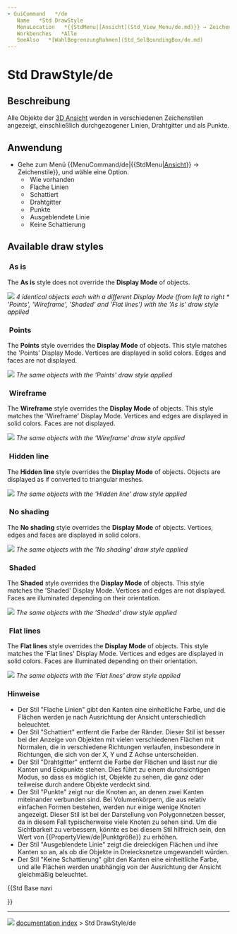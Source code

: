 ```yaml
---
- GuiCommand   */de
   Name   *Std DrawStyle
   MenuLocation   *{{StdMenu|[Ansicht](Std_View_Menu/de.md)}} → Zeichenstil
   Workbenches   *Alle
   SeeAlso   *[WahlBegrenzungRahmen](Std_SelBoundingBox/de.md)
---
```


# Std DrawStyle/de


</div>

## Beschreibung


<div class="mw-translate-fuzzy">

Alle Objekte der [3D Ansicht](3D_view/de.md) werden in verschiedenen Zeichenstilen angezeigt, einschließlich durchgezogener Linien, Drahtgitter und als Punkte.


</div>

## Anwendung


<div class="mw-translate-fuzzy">

-   Gehe zum Menü {{MenuCommand/de|{{StdMenu|[Ansicht](Std_View_Menu/de.md)}} → Zeichenstile}}, und wähle eine Option.
    -   <img alt="" src=images/DrawStyleAsIs.svg  style="width   *24px;"> Wie vorhanden
    -   <img alt="" src=images/DrawStyleFlatLines.svg  style="width   *24px;"> Flache Linien
    -   <img alt="" src=images/DrawStyleShaded.svg  style="width   *24px;"> Schattiert
    -   <img alt="" src=images/DrawStyleWireFrame.svg  style="width   *24px;"> Drahtgitter
    -   <img alt="" src=images/DrawStylePoints.svg  style="width   *24px;"> Punkte
    -   <img alt="" src=images/DrawStyleWireFrame.svg  style="width   *24px;"> Ausgeblendete Linie
    -   <img alt="" src=images/DrawStyleWireFrame.svg  style="width   *24px;"> Keine Schattierung


</div>

## Available draw styles 

### <img alt="" src=images/Std_DrawStyleAsIs.svg  style="width   *24px;"> As is 

The **As is** style does not override the **Display Mode** of objects.

![](images/Std_DrawStyleAsIs_example.png ) 
*4 identical objects each with a different Display Mode (from left to right   * 'Points', 'Wireframe', 'Shaded' and 'Flat lines') with the 'As is' draw style applied*

### <img alt="" src=images/Std_DrawStylePoints.svg  style="width   *24px;"> Points 

The **Points** style overrides the **Display Mode** of objects. This style matches the \'Points\' Display Mode. Vertices are displayed in solid colors. Edges and faces are not displayed.

![](images/Std_DrawStylePoints_example.png ) 
*The same objects with the 'Points' draw style applied*

### <img alt="" src=images/Std_DrawStyleWireFrame.svg  style="width   *24px;"> Wireframe 

The **Wireframe** style overrides the **Display Mode** of objects. This style matches the \'Wireframe\' Display Mode. Vertices and edges are displayed in solid colors. Faces are not displayed.

![](images/Std_DrawStyleWireframe_example.png ) 
*The same objects with the 'Wireframe' draw style applied*

### <img alt="" src=images/Std_DrawStyleHiddenLine.svg  style="width   *24px;"> Hidden line 

The **Hidden line** style overrides the **Display Mode** of objects. Objects are displayed as if converted to triangular meshes.

![](images/Std_DrawStyleHiddenLine_example.png ) 
*The same objects with the 'Hidden line' draw style applied*

### <img alt="" src=images/Std_DrawStyleNoShading.svg  style="width   *24px;"> No shading 

The **No shading** style overrides the **Display Mode** of objects. Vertices, edges and faces are displayed in solid colors.

![](images/Std_DrawStyleNoShading_example.png ) 
*The same objects with the 'No shading' draw style applied*

### <img alt="" src=images/Std_DrawStyleShaded.svg  style="width   *24px;"> Shaded 

The **Shaded** style overrides the **Display Mode** of objects. This style matches the \'Shaded\' Display Mode. Vertices and edges are not displayed. Faces are illuminated depending on their orientation.

![](images/Std_DrawStyleShaded_example.png ) 
*The same objects with the 'Shaded' draw style applied*

### <img alt="" src=images/Std_DrawStyleFlatLines.svg  style="width   *24px;"> Flat lines 

The **Flat lines** style overrides the **Display Mode** of objects. This style matches the \'Flat lines\' Display Mode. Vertices and edges are displayed in solid colors. Faces are illuminated depending on their orientation.

![](images/Std_DrawStyleFlatLines_example.png ) 
*The same objects with the 'Flat lines' draw style applied*


<div class="mw-translate-fuzzy">

### Hinweise


</div>


<div class="mw-translate-fuzzy">

-   Der Stil \"Flache Linien\" gibt den Kanten eine einheitliche Farbe, und die Flächen werden je nach Ausrichtung der Ansicht unterschiedlich beleuchtet.
-   Der Stil \"Schattiert\" entfernt die Farbe der Ränder. Dieser Stil ist besser bei der Anzeige von Objekten mit vielen verschiedenen Flächen mit Normalen, die in verschiedene Richtungen verlaufen, insbesondere in Richtungen, die sich von der X, Y und Z Achse unterscheiden.
-   Der Stil \"Drahtgitter\" entfernt die Farbe der Flächen und lässt nur die Kanten und Eckpunkte stehen. Dies führt zu einem durchsichtigen Modus, so dass es möglich ist, Objekte zu sehen, die ganz oder teilweise durch andere Objekte verdeckt sind.
-   Der Stil \"Punkte\" zeigt nur die Knoten an, an denen zwei Kanten miteinander verbunden sind. Bei Volumenkörpern, die aus relativ einfachen Formen bestehen, werden nur einige wenige Knoten angezeigt. Dieser Stil ist bei der Darstellung von Polygonnetzen besser, da in diesem Fall typischerweise viele Knoten zu sehen sind. Um die Sichtbarkeit zu verbessern, könnte es bei diesem Stil hilfreich sein, den Wert von {{PropertyView/de|Punktgröße}} zu erhöhen.
-   Der Stil \"Ausgeblendete Linie\" zeigt die dreieckigen Flächen und ihre Kanten so an, als ob die Objekte in Dreiecksnetze umgewandelt würden.
-   Der Stil \"Keine Schattierung\" gibt den Kanten eine einheitliche Farbe, und alle Flächen werden unabhängig von der Ausrichtung der Ansicht gleichmäßig beleuchtet.


</div>





{{Std Base navi

}}



---
![](images/Right_arrow.png) [documentation index](../README.md) > Std DrawStyle/de
